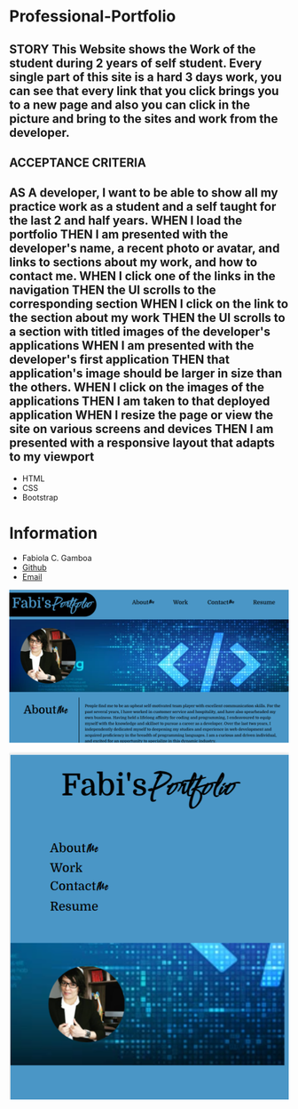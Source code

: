 # Professional-Portfolio


## __STORY__ This Website  shows the Work of the student during 2 years of self student. Every single part of this site is a hard 3 days work, you can see that every link that you click brings you to a new page and also you can click in the picture and bring to the sites and work from the developer.

## __ACCEPTANCE CRITERIA__

## __AS A developer__, I want to be able to show all my practice work as a student and a self taught for the last 2 and half years. WHEN I load the portfolio THEN I am presented with the developer's name, a recent photo or avatar, and links to sections about my work, and how to contact me. WHEN I click one of the links in the navigation THEN the UI scrolls to the corresponding section WHEN I click on the link to the section about my work THEN the UI scrolls to a section with titled images of the developer's applications WHEN I am presented with the developer's first application THEN that application's image should be larger in size than the others. WHEN I click on the images of the applications THEN I am taken to that deployed application WHEN I resize the page or view the site on various screens and devices THEN I am presented with a responsive layout that adapts to my viewport

- HTML
- CSS
- Bootstrap

# Information

* Fabiola C. Gamboa
* [Github](https://github.com/Fabskickass/Professional-Portfolio)
* [Email](fabiscg79@gmail.com)



![Fabi's Portfolio](./assets/images/Fabs-portfolio.png)

![Phone's Mock-up](./assets/images/Fabi'sPortfolio.png)



